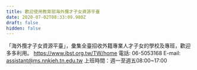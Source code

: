 ```yaml
---
title: 歡迎使用教育部海外攬才子女資源平臺
date: 2020-07-02T08:33:09.980Z
draft: false
hidden: false
---
```

「海外攬才子女資源平臺」，彙集全臺招收外籍專業人才子女的學校及專班，歡迎多多利用。
https://www.ibst.org.tw/TW/home
電話: 06-5053168
E-mail: assistant@ms.nnkieh.tn.edu.tw
上班時間：週一至週五08:00~17:00